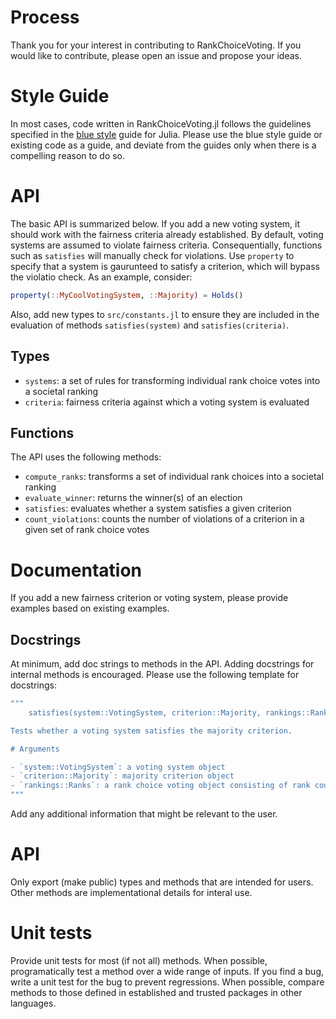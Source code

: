 # Process

Thank you for your interest in contributing to RankChoiceVoting. If you would like to contribute, please open an issue and propose your ideas.  

# Style Guide

In most cases, code written in RankChoiceVoting.jl follows the guidelines specified in the [blue style](https://github.com/invenia/BlueStyle) guide for Julia. Please use the blue style guide or existing code as a guide, and deviate from the guides only when there is a compelling reason to do so.

# API 

The basic API is summarized below. If you add a new voting system, it should work with the fairness criteria already established. By default, voting systems are assumed to violate fairness criteria. Consequentially, functions such as `satisfies` will manually check for violations. Use `property` to specify that a system is gaurunteed to satisfy a criterion, which will bypass the violatio check. As an example, consider:

```julia 
property(::MyCoolVotingSystem, ::Majority) = Holds()
```
Also, add new types to `src/constants.jl` to ensure they are included in the evaluation of methods `satisfies(system)` and `satisfies(criteria)`.
## Types

- `systems`: a set of rules for transforming individual rank choice votes into a societal ranking
- `criteria`: fairness criteria against which a voting system is evaluated 

## Functions

The API uses the following methods:

- `compute_ranks`: transforms a set of individual rank choices into a societal ranking
- `evaluate_winner`: returns the winner(s) of an election
- `satisfies`: evaluates whether a system satisfies a given criterion
- `count_violations`: counts the number of violations of a criterion in a given set of rank choice votes


# Documentation

If you add a new fairness criterion or voting system, please provide examples based on existing examples. 

## Docstrings

At minimum, add doc strings to methods in the API. Adding docstrings for internal methods is encouraged. Please use the following template for docstrings:
```julia 
"""
    satisfies(system::VotingSystem, criterion::Majority, rankings::Ranks; _...)

Tests whether a voting system satisfies the majority criterion.

# Arguments

- `system::VotingSystem`: a voting system object
- `criterion::Majority`: majority criterion object 
- `rankings::Ranks`: a rank choice voting object consisting of rank counts and unique ranks 
"""
```
Add any additional information that might be relevant to the user. 

# API

Only export (make public) types and methods that are intended for users. Other methods are implementational details for interal use. 

# Unit tests

Provide unit tests for most (if not all) methods. When possible, programatically test a method over a wide range of inputs. If you find a bug, write a unit test for the bug to prevent regressions. When possible, compare methods to those defined in established and trusted packages in other languages.  

